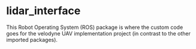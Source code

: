 # lidar_interface

This Robot Operating System (ROS) package is where the custom code goes for the velodyne UAV implementation project (in contrast to the other imported packages).